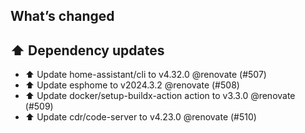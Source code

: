 ## What’s changed
## ⬆️ Dependency updates

- ⬆️ Update home-assistant/cli to v4.32.0 @renovate (#507)
- ⬆️ Update esphome to v2024.3.2 @renovate (#508)
- ⬆️ Update docker/setup-buildx-action action to v3.3.0 @renovate (#509)
- ⬆️ Update cdr/code-server to v4.23.0 @renovate (#510)
